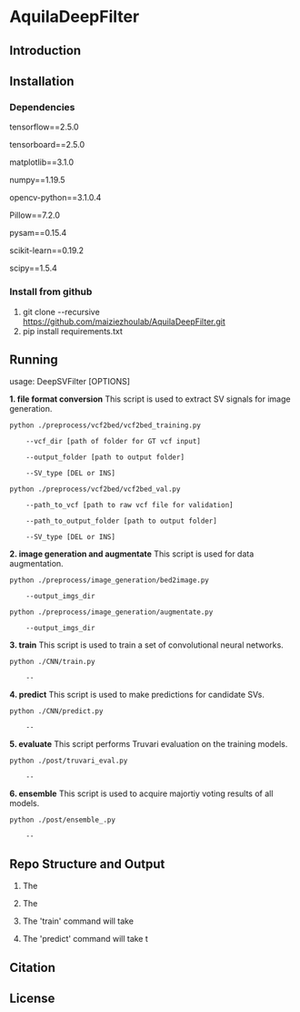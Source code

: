 # AquilaDeepFilter

## Introduction 


## Installation
### Dependencies
tensorflow==2.5.0

tensorboard==2.5.0

matplotlib==3.1.0

numpy==1.19.5

opencv-python==3.1.0.4

Pillow==7.2.0

pysam==0.15.4

scikit-learn==0.19.2

scipy==1.5.4

### Install from github
1. git clone --recursive https://github.com/maiziezhoulab/AquilaDeepFilter.git
2. pip install requirements.txt

## Running
usage: DeepSVFilter [OPTIONS]  

**1. file format conversion**
      This script is used to extract SV signals for image generation.

	python ./preprocess/vcf2bed/vcf2bed_training.py 

		--vcf_dir [path of folder for GT vcf input]
        
        --output_folder [path to output folder]

        --SV_type [DEL or INS]

    python ./preprocess/vcf2bed/vcf2bed_val.py 

		--path_to_vcf [path to raw vcf file for validation]

        --path_to_output_folder [path to output folder]

        --SV_type [DEL or INS]

**2. image generation and augmentate**
      This script is used for data augmentation.

	python ./preprocess/image_generation/bed2image.py 

		--output_imgs_dir	
    
    python ./preprocess/image_generation/augmentate.py 

		--output_imgs_dir	

**3. train**
      This script is used to train a set of convolutional neural networks.  

	python ./CNN/train.py

		--		

**4. predict**
      This script is used to make predictions for candidate SVs.  

	python ./CNN/predict.py

		--

**5. evaluate**
	This script performs Truvari evaluation on the training models.  

	python ./post/truvari_eval.py

		--

**6. ensemble**
	This script is used to acquire majortiy voting results of all models.  

	python ./post/ensemble_.py 

		--

## Repo Structure and Output

1. The   

2. The 

3. The 'train' command will take   

4. The 'predict' command will take t

Citation
--------


License
-------
